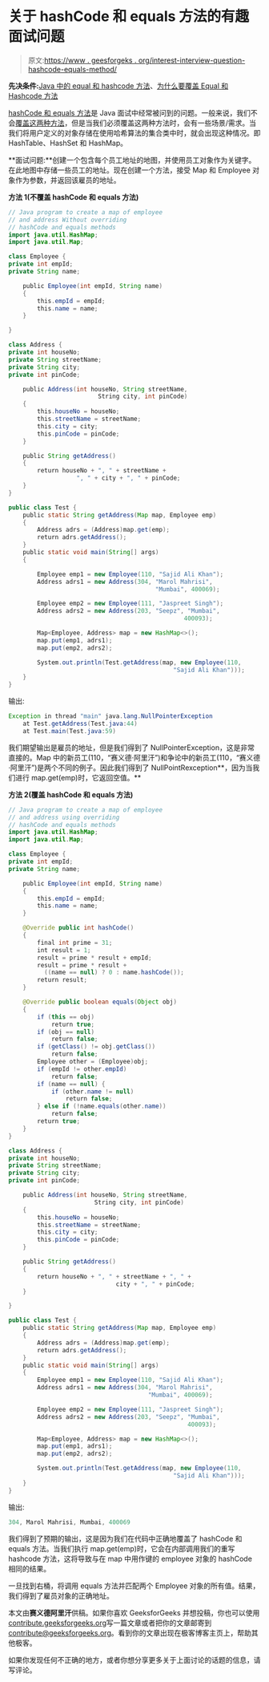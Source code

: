 # 关于 hashCode 和 equals 方法的有趣面试问题

> 原文:[https://www . geesforgeks . org/interest-interview-question-hashcode-equals-method/](https://www.geeksforgeeks.org/interesting-interview-question-hashcode-equals-method/)

**先决条件:**[Java 中的 equal 和 hashcode 方法](https://www.geeksforgeeks.org/equals-hashcode-methods-java/)、[为什么要覆盖 Equal 和 Hashcode 方法](https://www.geeksforgeeks.org/override-equalsobject-hashcode-method/)

[hashCode 和 equals 方法](https://www.geeksforgeeks.org/equals-hashcode-methods-java/)是 Java 面试中经常被问到的问题。一般来说，我们不会[覆盖这两种方法](https://www.geeksforgeeks.org/override-equalsobject-hashcode-method/)，但是当我们必须覆盖这两种方法时，会有一些场景/需求。当我们将用户定义的对象存储在使用哈希算法的集合类中时，就会出现这种情况。即 HashTable、HashSet 和 HashMap。

**面试问题:**创建一个包含每个员工地址的地图，并使用员工对象作为关键字。在此地图中存储一些员工的地址。现在创建一个方法，接受 Map 和 Employee 对象作为参数，并返回该雇员的地址。

**方法 1(不覆盖 hashCode 和 equals 方法)**

```java
// Java program to create a map of employee
// and address Without overriding
// hashCode and equals methods
import java.util.HashMap;
import java.util.Map;

class Employee {
private int empId;
private String name;

    public Employee(int empId, String name)
    {
        this.empId = empId;
        this.name = name;
    }

}

class Address {
private int houseNo;
private String streetName;
private String city;
private int pinCode;

    public Address(int houseNo, String streetName, 
                         String city, int pinCode)
    {
        this.houseNo = houseNo;
        this.streetName = streetName;
        this.city = city;
        this.pinCode = pinCode;
    }

    public String getAddress()
    {
        return houseNo + ", " + streetName +
                   ", " + city + ", " + pinCode;
    }
}

public class Test {
    public static String getAddress(Map map, Employee emp)
    {
        Address adrs = (Address)map.get(emp);
        return adrs.getAddress();
    }
    public static void main(String[] args)
    {

        Employee emp1 = new Employee(110, "Sajid Ali Khan");
        Address adrs1 = new Address(304, "Marol Mahrisi", 
                                         "Mumbai", 400069);

        Employee emp2 = new Employee(111, "Jaspreet Singh");
        Address adrs2 = new Address(203, "Seepz", "Mumbai", 
                                                 400093);

        Map<Employee, Address> map = new HashMap<>();
        map.put(emp1, adrs1);
        map.put(emp2, adrs2);

        System.out.println(Test.getAddress(map, new Employee(110, 
                                              "Sajid Ali Khan")));
    }
}
```

输出:

```java
Exception in thread "main" java.lang.NullPointerException
    at Test.getAddress(Test.java:44)
    at Test.main(Test.java:59)

```

我们期望输出是雇员的地址，但是我们得到了 NullPointerException，这是非常直接的。Map 中的新员工(110，“赛义德·阿里汗”)和争论中的新员工(110，“赛义德·阿里汗”)是两个不同的例子。因此我们得到了 NullPointRexception**，因为当我们进行 map.get(emp)时，它返回空值。**

**方法 2(覆盖 hashCode 和 equals 方法)**

```java
// Java program to create a map of employee
// and address using overriding
// hashCode and equals methods
import java.util.HashMap;
import java.util.Map;

class Employee {
private int empId;
private String name;

    public Employee(int empId, String name)
    {
        this.empId = empId;
        this.name = name;
    }

    @Override public int hashCode()
    {
        final int prime = 31;
        int result = 1;
        result = prime * result + empId;
        result = prime * result +
          ((name == null) ? 0 : name.hashCode());
        return result;
    }

    @Override public boolean equals(Object obj)
    {
        if (this == obj)
            return true;
        if (obj == null)
            return false;
        if (getClass() != obj.getClass())
            return false;
        Employee other = (Employee)obj;
        if (empId != other.empId)
            return false;
        if (name == null) {
            if (other.name != null)
                return false;
        } else if (!name.equals(other.name))
            return false;
        return true;
    }
}

class Address {
private int houseNo;
private String streetName;
private String city;
private int pinCode;

    public Address(int houseNo, String streetName, 
                        String city, int pinCode)
    {
        this.houseNo = houseNo;
        this.streetName = streetName;
        this.city = city;
        this.pinCode = pinCode;
    }

    public String getAddress()
    {
        return houseNo + ", " + streetName + ", " + 
                              city + ", " + pinCode;
    }

}

public class Test {
    public static String getAddress(Map map, Employee emp)
    {
        Address adrs = (Address)map.get(emp);
        return adrs.getAddress();
    }
    public static void main(String[] args)
    {
        Employee emp1 = new Employee(110, "Sajid Ali Khan");
        Address adrs1 = new Address(304, "Marol Mahrisi",
                                       "Mumbai", 400069);

        Employee emp2 = new Employee(111, "Jaspreet Singh");
        Address adrs2 = new Address(203, "Seepz", "Mumbai",
                                                  400093);

        Map<Employee, Address> map = new HashMap<>();
        map.put(emp1, adrs1);
        map.put(emp2, adrs2);

        System.out.println(Test.getAddress(map, new Employee(110, 
                                              "Sajid Ali Khan")));
    }
}
```

输出:

```java
304, Marol Mahrisi, Mumbai, 400069

```

我们得到了预期的输出，这是因为我们在代码中正确地覆盖了 hashCode 和 equals 方法。当我们执行 map.get(emp)时，它会在内部调用我们的重写 hashcode 方法，这将导致与在 map 中用作键的 employee 对象的 hashCode 相同的结果。

一旦找到右桶，将调用 equals 方法并匹配两个 Employee 对象的所有值。结果，我们得到了雇员对象的正确地址。

本文由**赛义德阿里汗**供稿。如果你喜欢 GeeksforGeeks 并想投稿，你也可以使用[contribute.geeksforgeeks.org](http://www.contribute.geeksforgeeks.org)写一篇文章或者把你的文章邮寄到 contribute@geeksforgeeks.org。看到你的文章出现在极客博客主页上，帮助其他极客。

如果你发现任何不正确的地方，或者你想分享更多关于上面讨论的话题的信息，请写评论。